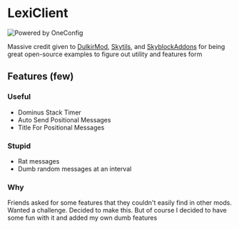 # LexiClient

![Powered by OneConfig](https://polyfrost.org/media/branding/badges/badge_1.svg)

Massive credit given to [DulkirMod](https://github.com/inglettronald/DulkirMod/), [Skytils](https://github.com/Skytils/SkytilsMod), and [SkyblockAddons](https://github.com/BiscuitDevelopment/SkyblockAddons) for being great open-source examples to figure out utility and features form

## Features (few)

### Useful
- Dominus Stack Timer
- Auto Send Positional Messages
- Title For Positional Messages

### Stupid
- Rat messages
- Dumb random messages at an interval

### Why
Friends asked for some features that they couldn't easily find in other mods. Wanted a challenge. Decided to make this.
But of course I decided to have some fun with it and added my own dumb features

